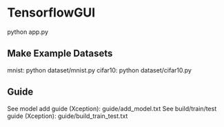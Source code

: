 # TensorflowGUI

python app.py

## Make Example Datasets
mnist: python dataset/mnist.py
cifar10: python dataset/cifar10.py

## Guide
See model add guide (Xception): guide/add\_model.txt
See build/train/test guide (Xception): guide/build\_train\_test.txt
